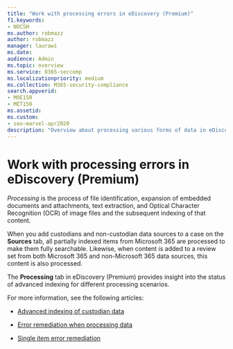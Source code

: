 ```yaml
---
title: "Work with processing errors in eDiscovery (Premium)"
f1.keywords:
- NOCSH
ms.author: robmazz
author: robmazz
manager: laurawi
ms.date: 
audience: Admin
ms.topic: overview
ms.service: O365-seccomp
ms.localizationpriority: medium
ms.collection: M365-security-compliance 
search.appverid: 
- MOE150
- MET150
ms.assetid: 
ms.custom:
- seo-marvel-apr2020
description: "Overview about processing various forms of data in eDiscovery (Premium)."
---
```


# Work with processing errors in eDiscovery (Premium)

*Processing* is the process of file identification, expansion of embedded documents and attachments, text extraction, and Optical Character Recognition (OCR) of image files and the subsequent indexing of that content.  

When you add custodians and non-custodian data sources to a case on the **Sources** tab, all partially indexed items from Microsoft 365 are processed to make them fully searchable. Likewise, when content is added to a review set from both Microsoft 365 and non-Microsoft 365 data sources, this content is also processed.

The **Processing** tab in eDiscovery (Premium) provides insight into the status of advanced indexing for different processing scenarios.

For more information, see the following articles:

- [Advanced indexing of custodian data](indexing-custodian-data.md)

- [Error remediation when processing data](error-remediation-when-processing-data-in-advanced-ediscovery.md)

- [Single item error remediation](single-item-error-remediation.md)
